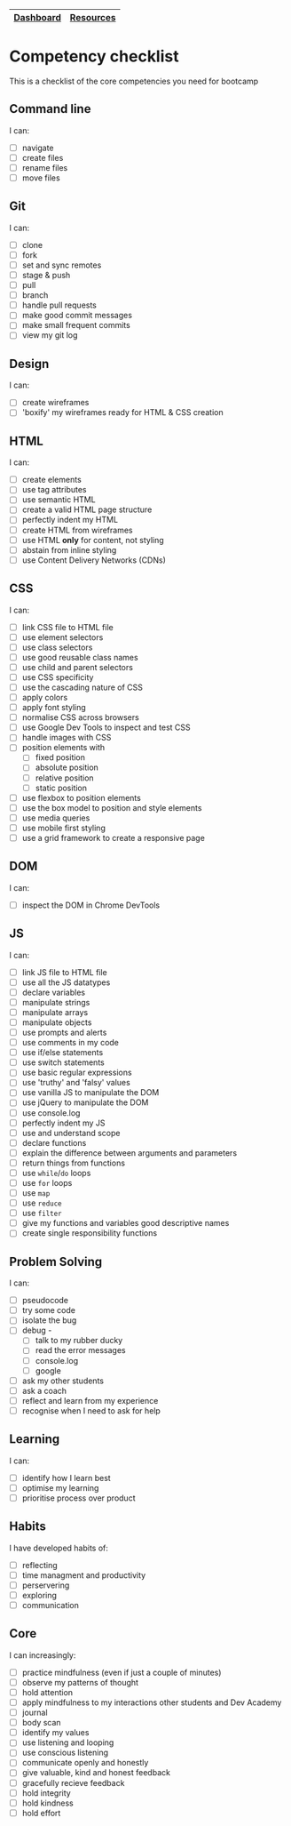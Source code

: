 [Dashboard](../README.md) | [Resources ](README.md) |
------------|----------|

# Competency checklist

This is a checklist of the core competencies you need for bootcamp 

## Command line
I can:
- [ ] navigate
- [ ] create files
- [ ] rename files
- [ ] move files

## Git
I can:
- [ ] clone
- [ ] fork
- [ ] set and sync remotes
- [ ] stage & push
- [ ] pull
- [ ] branch
- [ ] handle pull requests
- [ ] make good commit messages
- [ ] make small frequent commits
- [ ] view my git log

## Design
I can:
- [ ] create wireframes
- [ ] 'boxify' my wireframes ready for HTML & CSS creation

## HTML
I can:
- [ ] create elements
- [ ] use tag attributes
- [ ] use semantic HTML
- [ ] create a valid HTML page structure
- [ ] perfectly indent my HTML
- [ ] create HTML from wireframes
- [ ] use HTML **only** for content, not styling
- [ ] abstain from inline styling
- [ ] use Content Delivery Networks (CDNs)

## CSS
I can:
- [ ] link CSS file to HTML file
- [ ] use element selectors
- [ ] use class selectors
- [ ] use good reusable class names
- [ ] use child and parent selectors
- [ ] use CSS specificity
- [ ] use the cascading nature of CSS
- [ ] apply colors
- [ ] apply font styling
- [ ] normalise CSS across browsers
- [ ] use Google Dev Tools to inspect and test CSS
- [ ] handle images with CSS
- [ ] position elements with
  - [ ] fixed position
  - [ ] absolute position
  - [ ] relative position
  - [ ] static position
- [ ] use flexbox to position elements
- [ ] use the box model to position and style elements
- [ ] use media queries
- [ ] use mobile first styling
- [ ] use a grid framework to create a responsive page

## DOM
I can:
- [ ] inspect the DOM in Chrome DevTools

## JS
I can:
- [ ] link JS file to HTML file
- [ ] use all the JS datatypes
- [ ] declare variables
- [ ] manipulate strings
- [ ] manipulate arrays
- [ ] manipulate objects
- [ ] use prompts and alerts
- [ ] use comments in my code
- [ ] use if/else statements
- [ ] use switch statements
- [ ] use basic regular expressions
- [ ] use 'truthy' and 'falsy' values
- [ ] use vanilla JS to manipulate the DOM
- [ ] use jQuery to manipulate the DOM
- [ ] use console.log
- [ ] perfectly indent my JS
- [ ] use and understand scope
- [ ] declare functions
- [ ] explain the difference between arguments and parameters
- [ ] return things from functions
- [ ] use `while`/`do` loops
- [ ] use `for` loops
- [ ] use `map`
- [ ] use `reduce`
- [ ] use `filter`
- [ ] give my functions and variables good descriptive names
- [ ] create single responsibility functions

## Problem Solving
I can:
- [ ] pseudocode
- [ ] try some code
- [ ] isolate the bug
- [ ] debug -
  - [ ] talk to my rubber ducky
  - [ ] read the error messages
  - [ ] console.log
  - [ ] google
- [ ] ask my other students
- [ ] ask a coach
- [ ] reflect and learn from my experience
- [ ] recognise when I need to ask for help

## Learning
I can:
- [ ] identify how I learn best
- [ ] optimise my learning
- [ ] prioritise process over product

## Habits
I have developed habits of:
- [ ] reflecting
- [ ] time managment and productivity
- [ ] perservering
- [ ] exploring
- [ ] communication

## Core
I can increasingly:
- [ ] practice mindfulness (even if just a couple of minutes)
- [ ] observe my patterns of thought
- [ ] hold attention
- [ ] apply mindfulness to my interactions other students and Dev Academy
- [ ] journal
- [ ] body scan
- [ ] identify my values
- [ ] use listening and looping
- [ ] use conscious listening
- [ ] communicate openly and honestly
- [ ] give valuable, kind and honest feedback
- [ ] gracefully recieve feedback
- [ ] hold integrity
- [ ] hold kindness
- [ ] hold effort
